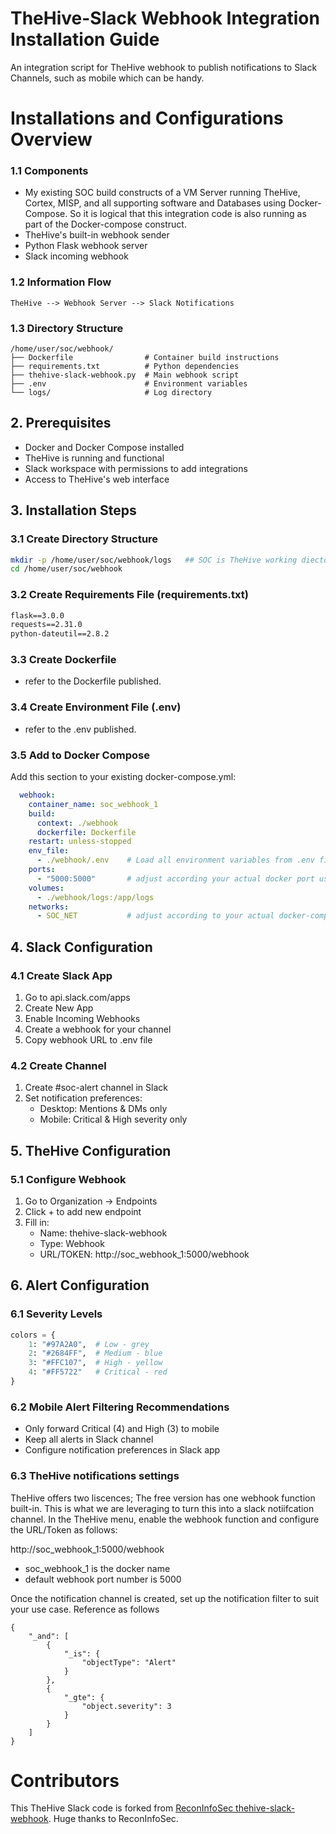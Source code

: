 # TheHive-Slack Webhook Integration Installation Guide

An integration script for TheHive webhook to publish notifications to Slack Channels, such as mobile which can be handy. 

# Installations and Configurations Overview

### 1.1 Components
- My existing SOC build constructs of a VM Server running TheHive, Cortex, MISP, and all supporting software and Databases using Docker-Compose. So it is logical that this integration code is also running as part of the Docker-compose construct.
- TheHive's built-in webhook sender
- Python Flask webhook server
- Slack incoming webhook

### 1.2 Information Flow
```
TheHive --> Webhook Server --> Slack Notifications
```

### 1.3 Directory Structure
```
/home/user/soc/webhook/
├── Dockerfile                # Container build instructions
├── requirements.txt          # Python dependencies
├── thehive-slack-webhook.py  # Main webhook script
├── .env                      # Environment variables
└── logs/                     # Log directory
```

## 2. Prerequisites
- Docker and Docker Compose installed
- TheHive is running and functional
- Slack workspace with permissions to add integrations
- Access to TheHive's web interface

## 3. Installation Steps

### 3.1 Create Directory Structure
```bash
mkdir -p /home/user/soc/webhook/logs   ## SOC is TheHive working diectory
cd /home/user/soc/webhook
```

### 3.2 Create Requirements File (requirements.txt)
```txt
flask==3.0.0
requests==2.31.0
python-dateutil==2.8.2
```

### 3.3 Create Dockerfile
- refer to the Dockerfile published.

### 3.4 Create Environment File (.env)
- refer to the .env published.

### 3.5 Add to Docker Compose

Add this section to your existing docker-compose.yml:
```yaml
  webhook:
    container_name: soc_webhook_1
    build:
      context: ./webhook
      dockerfile: Dockerfile
    restart: unless-stopped
    env_file:
      - ./webhook/.env    # Load all environment variables from .env file   
    ports:
      - "5000:5000"       # adjust according your actual docker port used.
    volumes:
      - ./webhook/logs:/app/logs
    networks:
      - SOC_NET           # adjust according to your actual docker-compose network name
```

## 4. Slack Configuration

### 4.1 Create Slack App
1. Go to api.slack.com/apps
2. Create New App
3. Enable Incoming Webhooks
4. Create a webhook for your channel
5. Copy webhook URL to .env file

### 4.2 Create Channel
1. Create #soc-alert channel in Slack
2. Set notification preferences:
   - Desktop: Mentions & DMs only
   - Mobile: Critical & High severity only

## 5. TheHive Configuration

### 5.1 Configure Webhook
1. Go to Organization → Endpoints
2. Click + to add new endpoint
3. Fill in:
   - Name: thehive-slack-webhook
   - Type: Webhook
   - URL/TOKEN: http://soc_webhook_1:5000/webhook

## 6. Alert Configuration

### 6.1 Severity Levels

```python
colors = {
    1: "#97A2A0",  # Low - grey
    2: "#2684FF",  # Medium - blue
    3: "#FFC107",  # High - yellow
    4: "#FF5722"   # Critical - red
}
```

### 6.2 Mobile Alert Filtering Recommendations

- Only forward Critical (4) and High (3) to mobile
- Keep all alerts in Slack channel
- Configure notification preferences in Slack app

### 6.3 TheHive notifications settings

TheHive offers two liscences; The free version has one webhook function built-in. This is what we are leveraging to turn this into a slack notiifcation channel.
In the TheHive menu, enable the webhook function and configure the URL/Token as follows:

http://soc_webhook_1:5000/webhook
- soc_webhook_1 is the docker name
- default webhook port number is 5000

Once the notification channel is created, set up the notification filter to suit your use case. Reference as follows
```
{
    "_and": [
        {
            "_is": {
                "objectType": "Alert"
            }
        },
        {
            "_gte": {
                "object.severity": 3
            }
        }
    ]
}
```

# Contributors

This TheHive Slack code is forked from [ReconInfoSec thehive-slack-webhook]([url](https://github.com/ReconInfoSec/thehive-slack-webhook)). Huge thanks to ReconInfoSec.












